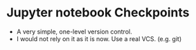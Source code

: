 # Jupyter notebook Checkpoints

* A very simple, one-level version control.
* I would not rely on it as it is now. Use a real VCS. (e.g. git)



